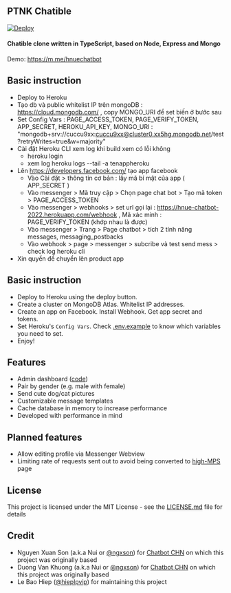 ## PTNK Chatible

[![Deploy](https://www.herokucdn.com/deploy/button.svg)](https://heroku.com/deploy)

#### Chatible clone written in TypeScript, based on Node, Express and Mongo

Demo: https://m.me/hnuechatbot

## Basic instruction

- Deploy to Heroku
- Tạo db và public whitelist IP trên mongoDB : https://cloud.mongodb.com/  , copy MONGO_URI để set biến ở bước sau
- Set Config Vars : PAGE_ACCESS_TOKEN, PAGE_VERIFY_TOKEN, APP_SECRET, HEROKU_API_KEY, MONGO_URI : "mongodb+srv://cuccu9xx:cuccu9xx@cluster0.xx5hg.mongodb.net/test?retryWrites=true&w=majority"
- Cài đặt Heroku CLI xem log khi build xem có lỗi không 
    - heroku login 
    - xem log heroku logs --tail -a tenappheroku
- Lên https://developers.facebook.com/ tạo app facebook
    - Vào Cài đặt > thông tin cơ bản : lấy mã bí mật của app ( APP_SECRET )
    - Vào messenger > Mã truy cập > Chọn page chat bot > Tạo mã token > PAGE_ACCESS_TOKEN
    - Vào messenger > webhooks > set url gọi lại : https://hnue-chatbot-2022.herokuapp.com/webhook , Mã xác minh : PAGE_VERIFY_TOKEN (khớp nhau là được)
    - Vào messenger > Trang > Page chatbot > tích 2 tính năng messages, messaging_postbacks
    - Vào webhook > page > messenger > subcribe và test send mess > check log heroku cli
- Xin quyền để chuyển lên product app
## Basic instruction

- Deploy to Heroku using the deploy button.
- Create a cluster on MongoDB Atlas. Whitelist IP addresses.
- Create an app on Facebook. Install Webhook. Get app secret and tokens.
- Set Heroku's `Config Vars`. Check [.env.example](.env.example) to know which variables you need to set.
- Enjoy!

## Features

- Admin dashboard ([code](https://github.com/ptnkchat/ptnkchat.github.io))
- Pair by gender (e.g. male with female)
- Send cute dog/cat pictures
- Customizable message templates
- Cache database in memory to increase performance
- Developed with performance in mind

## Planned features

- Allow editing profile via Messenger Webview
- Limiting rate of requests sent out to avoid being converted to [high-MPS](https://developers.facebook.com/docs/messenger-platform/send-messages/high-mps) page

## License

This project is licensed under the MIT License - see the [LICENSE.md](LICENSE.md) file for details

## Credit

- Nguyen Xuan Son (a.k.a Nui or [@ngxson](https://github.com/ngxson)) for [Chatbot CHN](https://github.com/ngxson/chatbot-cnh) on which this project was originally based
- Duong Van Khuong (a.k.a Nui or [@ngxson](https://github.com/khuong97hd)) for [Chatbot CHN](https://github.com/ngxson/chatbot-cnh) on which this project was originally based
- Le Bao Hiep ([@hieplpvip](https://github.com/hieplpvip)) for maintaining this project

